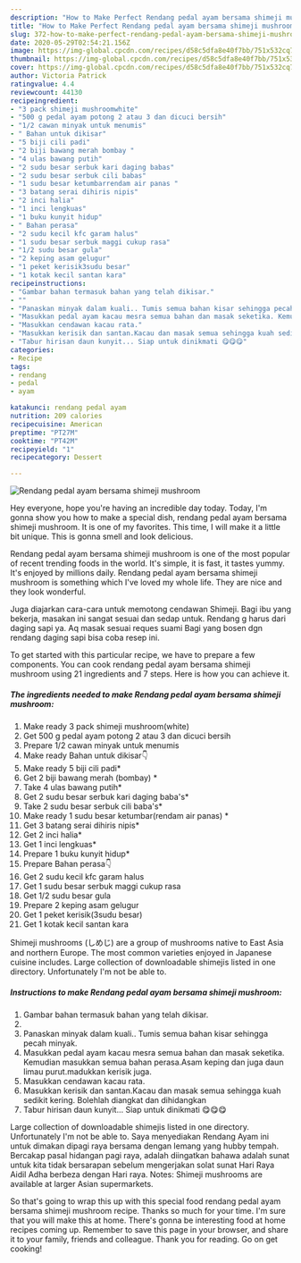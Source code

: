 ```yaml
---
description: "How to Make Perfect Rendang pedal ayam bersama shimeji mushroom"
title: "How to Make Perfect Rendang pedal ayam bersama shimeji mushroom"
slug: 372-how-to-make-perfect-rendang-pedal-ayam-bersama-shimeji-mushroom
date: 2020-05-29T02:54:21.156Z
image: https://img-global.cpcdn.com/recipes/d58c5dfa8e40f7bb/751x532cq70/rendang-pedal-ayam-bersama-shimeji-mushroom-resipi-foto-utama.jpg
thumbnail: https://img-global.cpcdn.com/recipes/d58c5dfa8e40f7bb/751x532cq70/rendang-pedal-ayam-bersama-shimeji-mushroom-resipi-foto-utama.jpg
cover: https://img-global.cpcdn.com/recipes/d58c5dfa8e40f7bb/751x532cq70/rendang-pedal-ayam-bersama-shimeji-mushroom-resipi-foto-utama.jpg
author: Victoria Patrick
ratingvalue: 4.4
reviewcount: 44130
recipeingredient:
- "3 pack shimeji mushroomwhite"
- "500 g pedal ayam potong 2 atau 3 dan dicuci bersih"
- "1/2 cawan minyak untuk menumis"
- " Bahan untuk dikisar"
- "5 biji cili padi"
- "2 biji bawang merah bombay "
- "4 ulas bawang putih"
- "2 sudu besar serbuk kari daging babas"
- "2 sudu besar serbuk cili babas"
- "1 sudu besar ketumbarrendam air panas "
- "3 batang serai dihiris nipis"
- "2 inci halia"
- "1 inci lengkuas"
- "1 buku kunyit hidup"
- " Bahan perasa"
- "2 sudu kecil kfc garam halus"
- "1 sudu besar serbuk maggi cukup rasa"
- "1/2 sudu besar gula"
- "2 keping asam gelugur"
- "1 peket kerisik3sudu besar"
- "1 kotak kecil santan kara"
recipeinstructions:
- "Gambar bahan termasuk bahan yang telah dikisar."
- ""
- "Panaskan minyak dalam kuali.. Tumis semua bahan kisar sehingga pecah minyak."
- "Masukkan pedal ayam kacau mesra semua bahan dan masak seketika. Kemudian masukkan semua bahan perasa.Asam keping dan juga daun limau purut.madukkan kerisik juga."
- "Masukkan cendawan kacau rata."
- "Masukkan kerisik dan santan.Kacau dan masak semua sehingga kuah sedikit kering. Bolehlah diangkat dan dihidangkan"
- "Tabur hirisan daun kunyit... Siap untuk dinikmati 😋😋😋"
categories:
- Recipe
tags:
- rendang
- pedal
- ayam

katakunci: rendang pedal ayam 
nutrition: 209 calories
recipecuisine: American
preptime: "PT27M"
cooktime: "PT42M"
recipeyield: "1"
recipecategory: Dessert

---
```



![Rendang pedal ayam bersama shimeji mushroom](https://img-global.cpcdn.com/recipes/d58c5dfa8e40f7bb/751x532cq70/rendang-pedal-ayam-bersama-shimeji-mushroom-resipi-foto-utama.jpg)

Hey everyone, hope you're having an incredible day today. Today, I'm gonna show you how to make a special dish, rendang pedal ayam bersama shimeji mushroom. It is one of my favorites. This time, I will make it a little bit unique. This is gonna smell and look delicious.

Rendang pedal ayam bersama shimeji mushroom is one of the most popular of recent trending foods in the world. It's simple, it is fast, it tastes yummy. It's enjoyed by millions daily. Rendang pedal ayam bersama shimeji mushroom is something which I've loved my whole life. They are nice and they look wonderful.

Juga diajarkan cara-cara untuk memotong cendawan Shimeji. Bagi ibu yang bekerja, masakan ini sangat sesuai dan sedap untuk. Rendang g harus dari daging sapi ya. Aq masak sesuai reques suami Bagi yang bosen dgn rendang daging sapi bisa coba resep ini.


To get started with this particular recipe, we have to prepare a few components. You can cook rendang pedal ayam bersama shimeji mushroom using 21 ingredients and 7 steps. Here is how you can achieve it.

<!--inarticleads1-->

##### The ingredients needed to make Rendang pedal ayam bersama shimeji mushroom:

1. Make ready 3 pack shimeji mushroom(white)
1. Get 500 g pedal ayam potong 2 atau 3 dan dicuci bersih
1. Prepare 1/2 cawan minyak untuk menumis
1. Make ready  Bahan untuk dikisar👇
1. Make ready 5 biji cili padi*
1. Get 2 biji bawang merah (bombay) *
1. Take 4 ulas bawang putih*
1. Get 2 sudu besar serbuk kari daging baba&#39;s*
1. Take 2 sudu besar serbuk cili baba&#39;s*
1. Make ready 1 sudu besar ketumbar(rendam air panas) *
1. Get 3 batang serai dihiris nipis*
1. Get 2 inci halia*
1. Get 1 inci lengkuas*
1. Prepare 1 buku kunyit hidup*
1. Prepare  Bahan perasa👇
1. Get 2 sudu kecil kfc garam halus
1. Get 1 sudu besar serbuk maggi cukup rasa
1. Get 1/2 sudu besar gula
1. Prepare 2 keping asam gelugur
1. Get 1 peket kerisik(3sudu besar)
1. Get 1 kotak kecil santan kara


Shimeji mushrooms (しめじ) are a group of mushrooms native to East Asia and northern Europe. The most common varieties enjoyed in Japanese cuisine includes. Large collection of downloadable shimejis listed in one directory. Unfortunately I&#39;m not be able to. 

<!--inarticleads2-->

##### Instructions to make Rendang pedal ayam bersama shimeji mushroom:

1. Gambar bahan termasuk bahan yang telah dikisar.
1. 
1. Panaskan minyak dalam kuali.. Tumis semua bahan kisar sehingga pecah minyak.
1. Masukkan pedal ayam kacau mesra semua bahan dan masak seketika. Kemudian masukkan semua bahan perasa.Asam keping dan juga daun limau purut.madukkan kerisik juga.
1. Masukkan cendawan kacau rata.
1. Masukkan kerisik dan santan.Kacau dan masak semua sehingga kuah sedikit kering. Bolehlah diangkat dan dihidangkan
1. Tabur hirisan daun kunyit... Siap untuk dinikmati 😋😋😋


Large collection of downloadable shimejis listed in one directory. Unfortunately I&#39;m not be able to. Saya menyediakan Rendang Ayam ini untuk dimakan dipagi raya bersama dengan lemang yang hubby tempah. Bercakap pasal hidangan pagi raya, adalah diingatkan bahawa adalah sunat untuk kita tidak bersarapan sebelum mengerjakan solat sunat Hari Raya Aidil Adha berbeza dengan Hari raya. Notes: Shimeji mushrooms are available at larger Asian supermarkets. 

So that's going to wrap this up with this special food rendang pedal ayam bersama shimeji mushroom recipe. Thanks so much for your time. I'm sure that you will make this at home. There's gonna be interesting food at home recipes coming up. Remember to save this page in your browser, and share it to your family, friends and colleague. Thank you for reading. Go on get cooking!
